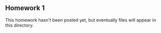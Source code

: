 
## Homework 1

This homework hasn't been posted yet, but eventually files will appear in
this directory.
